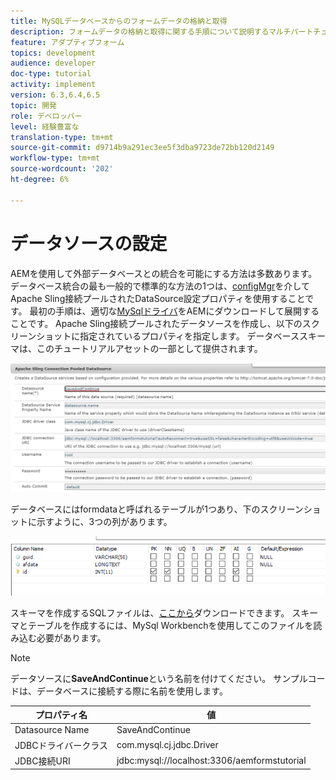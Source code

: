 ```yaml
---
title: MySQLデータベースからのフォームデータの格納と取得
description: フォームデータの格納と取得に関する手順について説明するマルチパートチュートリアル
feature: アダプティブフォーム
topics: development
audience: developer
doc-type: tutorial
activity: implement
version: 6.3,6.4,6.5
topic: 開発
role: デベロッパー
level: 経験豊富な
translation-type: tm+mt
source-git-commit: d9714b9a291ec3ee5f3dba9723de72bb120d2149
workflow-type: tm+mt
source-wordcount: '202'
ht-degree: 6%

---
```


# データソースの設定

AEMを使用して外部データベースとの統合を可能にする方法は多数あります。 データベース統合の最も一般的で標準的な方法の1つは、[configMgr](http://localhost:4502/system/console/configMgr)を介してApache Sling接続プールされたDataSource設定プロパティを使用することです。
最初の手順は、適切な[MySqlドライバ](https://mvnrepository.com/artifact/mysql/mysql-connector-java)をAEMにダウンロードして展開することです。
Apache Sling接続プールされたデータソースを作成し、以下のスクリーンショットに指定されているプロパティを指定します。 データベーススキーマは、このチュートリアルアセットの一部として提供されます。

![データソース](assets/save-continue.PNG)

データベースにはformdataと呼ばれるテーブルが1つあり、下のスクリーンショットに示すように、3つの列があります。

![データベース](assets/data-base-tables.PNG)

スキーマを作成するSQLファイルは、[ここから](assets/form-data-db.sql)ダウンロードできます。 スキーマとテーブルを作成するには、MySql Workbenchを使用してこのファイルを読み込む必要があります。

>[!NOTE]
>データソースに&#x200B;**SaveAndContinue**&#x200B;という名前を付けてください。 サンプルコードは、データベースに接続する際に名前を使用します。

| プロパティ名 | 値 |
------------------------|---------------------------------------
| Datasource Name | SaveAndContinue |
| JDBCドライバークラス | com.mysql.cj.jdbc.Driver |
| JDBC接続URI | jdbc:mysql://localhost:3306/aemformstutorial |


